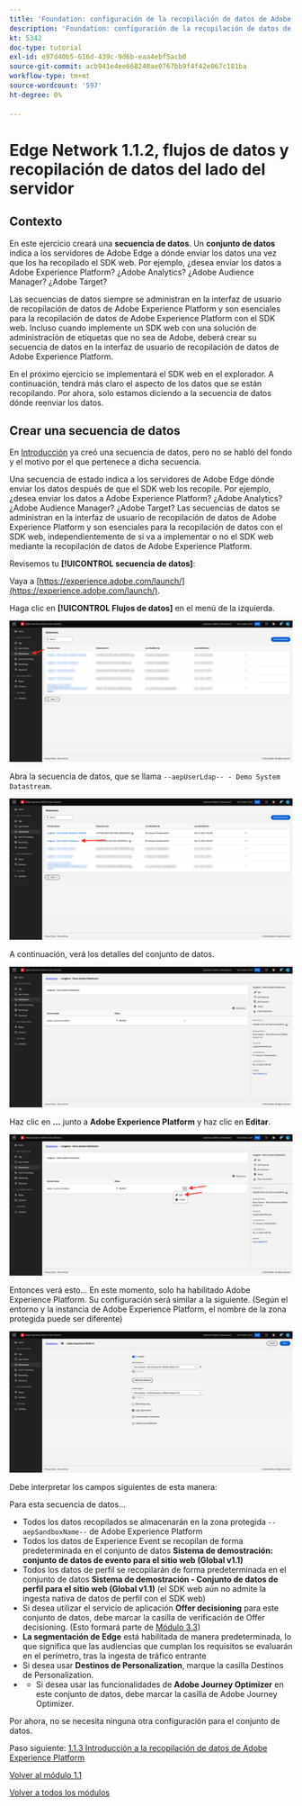 ```yaml
---
title: 'Foundation: configuración de la recopilación de datos de Adobe Experience Platform y la extensión del SDK web: Edge Network, flujos de datos y recopilación de datos del servidor'
description: 'Foundation: configuración de la recopilación de datos de Adobe Experience Platform y la extensión del SDK web: Edge Network, flujos de datos y recopilación de datos del servidor'
kt: 5342
doc-type: tutorial
exl-id: e97d40b5-616d-439c-9d6b-eaa4ebf5acb0
source-git-commit: acb941e4ee668248ae0767bb9f4f42e067c181ba
workflow-type: tm+mt
source-wordcount: '597'
ht-degree: 0%

---
```


# Edge Network 1.1.2, flujos de datos y recopilación de datos del lado del servidor

## Contexto

En este ejercicio creará una **secuencia de datos**. Un **conjunto de datos** indica a los servidores de Adobe Edge a dónde enviar los datos una vez que los ha recopilado el SDK web. Por ejemplo, ¿desea enviar los datos a Adobe Experience Platform? ¿Adobe Analytics? ¿Adobe Audience Manager? ¿Adobe Target?

Las secuencias de datos siempre se administran en la interfaz de usuario de recopilación de datos de Adobe Experience Platform y son esenciales para la recopilación de datos de Adobe Experience Platform con el SDK web. Incluso cuando implemente un SDK web con una solución de administración de etiquetas que no sea de Adobe, deberá crear su secuencia de datos en la interfaz de usuario de recopilación de datos de Adobe Experience Platform.

En el próximo ejercicio se implementará el SDK web en el explorador. A continuación, tendrá más claro el aspecto de los datos que se están recopilando. Por ahora, solo estamos diciendo a la secuencia de datos dónde reenviar los datos.

## Crear una secuencia de datos

En [Introducción](./../../../modules/gettingstarted/gettingstarted/ex2.md) ya creó una secuencia de datos, pero no se habló del fondo y el motivo por el que pertenece a dicha secuencia.

Una secuencia de estado indica a los servidores de Adobe Edge dónde enviar los datos después de que el SDK web los recopile. Por ejemplo, ¿desea enviar los datos a Adobe Experience Platform? ¿Adobe Analytics? ¿Adobe Audience Manager? ¿Adobe Target? Las secuencias de datos se administran en la interfaz de usuario de recopilación de datos de Adobe Experience Platform y son esenciales para la recopilación de datos con el SDK web, independientemente de si va a implementar o no el SDK web mediante la recopilación de datos de Adobe Experience Platform.

Revisemos tu **[!UICONTROL secuencia de datos]**:

Vaya a [https://experience.adobe.com/launch/](https://experience.adobe.com/launch/).

Haga clic en **[!UICONTROL Flujos de datos]** en el menú de la izquierda.

![Haga clic en el icono Flujo de datos en el panel de navegación izquierdo](./images/edgeconfig1.png)

Abra la secuencia de datos, que se llama `--aepUserLdap-- - Demo System Datastream`.

![Asigne un nombre al conjunto de datos y guarde](./images/edgeconfig2.png)

A continuación, verá los detalles del conjunto de datos.

![Asigne un nombre al conjunto de datos y guarde](./images/edgecfg1.png)

Haz clic en **...** junto a **Adobe Experience Platform** y haz clic en **Editar**.

![Asigne un nombre al conjunto de datos y guarde](./images/edgecfg1a.png)

Entonces verá esto... En este momento, solo ha habilitado Adobe Experience Platform. Su configuración será similar a la siguiente. (Según el entorno y la instancia de Adobe Experience Platform, el nombre de la zona protegida puede ser diferente)

![Asigne un nombre al conjunto de datos y guarde](./images/edgecfg2.png)

Debe interpretar los campos siguientes de esta manera:

Para esta secuencia de datos...

- Todos los datos recopilados se almacenarán en la zona protegida `--aepSandboxName--` de Adobe Experience Platform
- Todos los datos de Experience Event se recopilan de forma predeterminada en el conjunto de datos **Sistema de demostración: conjunto de datos de evento para el sitio web (Global v1.1)**
- Todos los datos de perfil se recopilarán de forma predeterminada en el conjunto de datos **Sistema de demostración - Conjunto de datos de perfil para el sitio web (Global v1.1)** (el SDK web aún no admite la ingesta nativa de datos de perfil con el SDK web)
- Si desea utilizar el servicio de aplicación **Offer decisioning** para este conjunto de datos, debe marcar la casilla de verificación de Offer decisioning. (Esto formará parte de [Módulo 3.3](./../../../modules/ajo-b2c/module3.3/offer-decisioning.md))
- **La segmentación de Edge** está habilitada de manera predeterminada, lo que significa que las audiencias que cumplan los requisitos se evaluarán en el perímetro, tras la ingesta de tráfico entrante
- Si desea usar **Destinos de Personalization**, marque la casilla Destinos de Personalization.
- 
   - Si desea usar las funcionalidades de **Adobe Journey Optimizer** en este conjunto de datos, debe marcar la casilla de Adobe Journey Optimizer.


Por ahora, no se necesita ninguna otra configuración para el conjunto de datos.

Paso siguiente: [1.1.3 Introducción a la recopilación de datos de Adobe Experience Platform](./ex3.md)

[Volver al módulo 1.1](./data-ingestion-launch-web-sdk.md)

[Volver a todos los módulos](./../../../overview.md)
